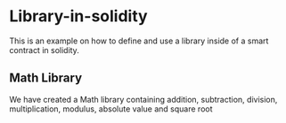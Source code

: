 # Library-in-solidity

This is an example on how to define and use a library inside of a smart contract in solidity.

## Math Library

We have created a Math library containing addition, subtraction, division, multiplication, modulus, absolute value and square root
